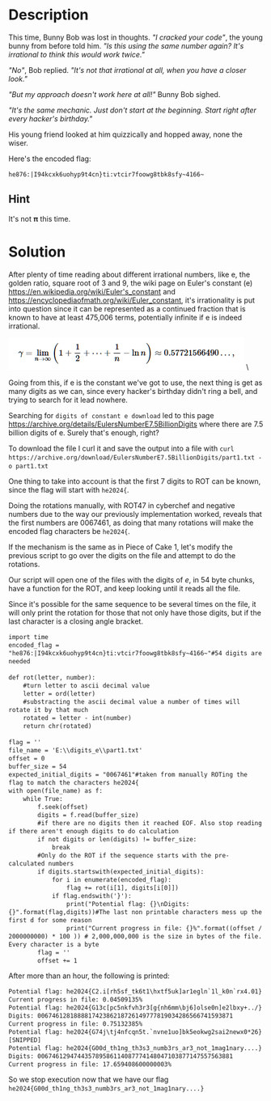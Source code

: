 # Description
This time, Bunny Bob was lost in thoughts. _"I cracked your code"_, the young bunny from before told him. _"Is this using the same number again? It's irrational to think this would work twice."_

_"No"_, Bob replied. _"It's not that irrational at all, when you have a closer look."_

_"But my approach doesn't work here at all!"_ Bunny Bob sighed.

_"It's the same mechanic. Just don't start at the beginning. Start right after every hacker's birthday."_

His young friend looked at him quizzically and hopped away, none the wiser.

Here's the encoded flag:

```
he876:|I94kcxk6uohyp9t4cn}ti:vtcir7foowg8tbk8sfy~4166~  
```

## Hint
It's not 𝛑 this time.
# Solution
After plenty of time reading about different irrational numbers, like e, the golden ratio, square root of 3 and 9, the wiki page on Euler's constant (e) https://en.wikipedia.org/wiki/Euler's_constant and https://encyclopediaofmath.org/wiki/Euler_constant, it's irrationality is put into question since it can be represented as a continued fraction that is known to have at least 475,006 terms, potentially infinite if e is indeed irrational.

![euler](../Screenshots/Pasted%20image%2020240509222203.png)
\

Going from this, if e is the constant we've got to use, the next thing is get as many digits as we can, since every hacker's birthday didn't ring a bell, and trying to search for it lead nowhere.

Searching for `digits of constant e download` led to this page https://archive.org/details/EulersNumberE7.5BillionDigits where there are 7.5 billion digits of e. Surely that's enough, right?

To download the file I curl it and save the output into a file with `curl https://archive.org/download/EulersNumberE7.5BillionDigits/part1.txt -o part1.txt`

One thing to take into account is that the first 7 digits to ROT can be known, since the flag will start with `he2024{`.

Doing the rotations manually, with ROT47 in cyberchef and negative numbers due to the way our previously implementation worked, reveals that the first numbers are 0067461, as doing that many rotations will make the encoded flag characters be `he2024{`.

If the mechanism is the same as in Piece of Cake 1, let's modify the previous script to go over the digits on the file and attempt to do the rotations.

Our script will open one of the files with the digits of *e*, in 54 byte chunks, have a function for the ROT, and keep looking until it reads all the file.

Since it's possible for the same sequence to be several times on the file, it will only print the rotation for those that not only have those digits, but if the last character is a closing angle bracket.

```
import time
encoded_flag = "he876:|I94kcxk6uohyp9t4cn}ti:vtcir7foowg8tbk8sfy~4166~"#54 digits are needed

def rot(letter, number):
    #turn letter to ascii decimal value
    letter = ord(letter)
    #substracting the ascii decimal value a number of times will rotate it by that much
    rotated = letter - int(number)
    return chr(rotated)

flag = ''
file_name = 'E:\\digits_e\\part1.txt'
offset = 0
buffer_size = 54
expected_initial_digits = "0067461"#taken from manually ROTing the flag to match the characters he2024{
with open(file_name) as f:
    while True:
        f.seek(offset)    
        digits = f.read(buffer_size)
        #if there are no digits then it reached EOF. Also stop reading if there aren't enough digits to do calculation
        if not digits or len(digits) != buffer_size:
            break
        #Only do the ROT if the sequence starts with the pre-calculated numbers
        if digits.startswith(expected_initial_digits):
            for i in enumerate(encoded_flag):
                flag += rot(i[1], digits[i[0]])
            if flag.endswith('}'):
                print("Potential flag: {}\nDigits: {}".format(flag,digits))#The last non printable characters mess up the first d for some reason
                print("Current progress in file: {}%".format((offset / 2000000000) * 100 )) # 2,000,000,000 is the size in bytes of the file. Every character is a byte
        flag = ''
        offset += 1
```

After more than an hour, the following is printed:
```
Potential flag: he2024{C2.i[rh5sf_tk6t1\hxtf5uk]ar1egln`1l_k0n`rx4.01}
Current progress in file: 0.04509135%
Potential flag: he2024{G13c[pc5nkfvh3r3[g{nh6mm\bj6]olse0n]e2lbxy+../}
Digits: 006746128188881742386218726149777819034286566741593871
Current progress in file: 0.75132385%
Potential flag: he2024{G74j\tj4nfcqn5t.`nvne1uo]bk5eokwg2sai2newx0*26}
[SNIPPED]
Potential flag: he2024{G00d_th1ng_th3s3_numb3rs_ar3_not_1mag1nary....}
Digits: 006746129474435789586114087774148047103877147557563881
Current progress in file: 17.659408600000003%
```
So we stop execution now that we have our flag `he2024{G00d_th1ng_th3s3_numb3rs_ar3_not_1mag1nary....}`